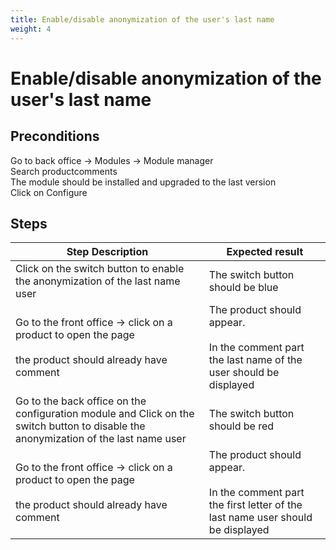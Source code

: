 ```yaml
---
title: Enable/disable anonymization of the user's last name
weight: 4
---
```


# Enable/disable anonymization of the user's last name

## Preconditions

Go to back office -> Modules -> Module manager<br />
Search productcomments<br />
The module should be installed and upgraded to the last version<br />
Click on Configure
## Steps
| Step Description | Expected result |
| ----- | ----- |
| Click on the switch button to enable the anonymization of the last name user | The switch button should be blue |
| Go to the front office -> click on a product to open the page<br /><br>the product should already have comment | The product should appear.<br /><br>In the comment part the last name of the user should be displayed |
| Go to the back office on the configuration module and Click on the switch button to disable the anonymization of the last name user | The switch button should be red |
| Go to the front office -> click on a product to open the page<br /><br>the product should already have comment | The product should appear.<br /><br>In the comment part the first letter of the last name user should be displayed |
